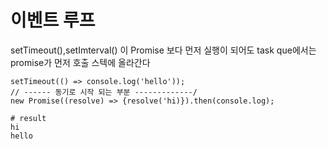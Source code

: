 # 이벤트 루프

setTimeout(),setImterval()
이 Promise 보다 먼저 실행이 되어도
task que에서는 promise가 먼저 호출 스텍에 올라간다

```
setTimeout(() => console.log('hello'));
// ------ 동기로 시작 되는 부분 -------------/
new Promise((resolve) => {resolve('hi)}).then(console.log);

# result
hi
hello
```
